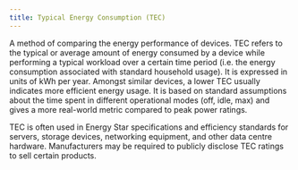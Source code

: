 ```yaml
---
title: Typical Energy Consumption (TEC)
---
```


A method of comparing the energy performance of devices. TEC refers to the typical or average amount of energy consumed by a device while performing a typical workload over a certain time period (i.e. the energy consumption associated with standard household usage). It is expressed in units of kWh per year. Amongst similar devices, a lower TEC usually indicates more efficient energy usage. It is based on standard assumptions about the time spent in different operational modes (off, idle, max) and gives a more real-world metric compared to peak power ratings.

TEC is often used in Energy Star specifications and efficiency standards for servers, storage devices, networking equipment, and other data centre hardware. Manufacturers may be required to publicly disclose TEC ratings to sell certain products.